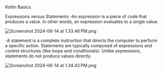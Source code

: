 Kotlin Basics

Expressions versus Statements
-An expression is a piece of code that produces a value. 
In other words, an expression evaluates to a single value. 

![Screenshot 2024-06-14 at 1.33.46 PM.png](..%2F..%2F..%2F..%2F..%2Fvar%2Ffolders%2Fst%2F7_sz750j5dg9ch8t8gbf8zlm0000gn%2FT%2FTemporaryItems%2FNSIRD_screencaptureui_tR1h5z%2FScreenshot%202024-06-14%20at%201.33.46%E2%80%AFPM.png)

-A statement is a complete instruction that directs the computer to perform a specific action. 
Statements are typically composed of expressions and control structures (like loops and conditionals). 
Unlike expressions, statements do not produce values directly. 

![Screenshot 2024-06-14 at 1.34.42 PM.png](..%2F..%2F..%2F..%2F..%2Fvar%2Ffolders%2Fst%2F7_sz750j5dg9ch8t8gbf8zlm0000gn%2FT%2FTemporaryItems%2FNSIRD_screencaptureui_Y7P3WH%2FScreenshot%202024-06-14%20at%201.34.42%E2%80%AFPM.png)